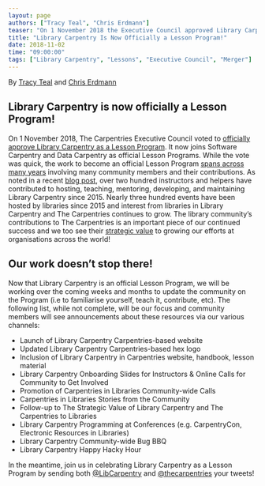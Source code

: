 ```yaml
---
layout: page
authors: ["Tracy Teal", "Chris Erdmann"]
teaser: "On 1 November 2018 the Executive Council approved Library Carpentry as an official Lesson Program"
title: "Library Carpentry Is Now Officially a Lesson Program!"
date: 2018-11-02
time: "09:00:00"
tags: ["Library Carpentry", "Lessons", "Executive Council", "Merger"]
---
```


By [Tracy Teal](https://twitter.com/tracykteal) and [Chris Erdmann](https://twitter.com/libcce)

## Library Carpentry is now officially a Lesson Program!

On 1 November 2018, The Carpentries Executive Council voted to [officially approve Library Carpentry as a Lesson Program](https://github.com/carpentries/executive-council-info/issues/6). It now joins Software Carpentry and Data Carpentry as official Lesson Programs. While the vote was quick, the work to become an official Lesson Program [spans across many years](https://librarycarpentry.github.io/test/timeline/) involving many community members and their contributions. As noted in a recent [blog post](https://librarycarpentry.org/blog/2018/08/seventy-one-and-counting/), over two hundred instructors and helpers have contributed to hosting, teaching, mentoring, developing, and maintaining Library Carpentry since 2015. Nearly three hundred events have been hosted by libraries since 2015 and interest from libraries in Library Carpentry and The Carpentries continues to grow. The library community’s contributions to The Carpentries is an important piece of our continued success and we too see their [strategic value](https://librarycarpentry.org/blog/2018/08/library-carpentry-strategic-value/) to growing our efforts at organisations across the world!

## Our work doesn’t stop there!

Now that Library Carpentry is an official Lesson Program, we will be working over the coming weeks and months to update the community on the Program (i.e to familiarise yourself, teach it, contribute, etc). The following list, while not complete, will be our focus and community members will see announcements about these resources via our various channels:

- Launch of Library Carpentry Carpentries-based website
- Updated Library Carpentry Carpentries-based hex logo
- Inclusion of Library Carpentry in Carpentries website, handbook, lesson material
- Library Carpentry Onboarding Slides for Instructors & Online Calls for Community to Get Involved
- Promotion of Carpentries in Libraries Community-wide Calls
- Carpentries in Libraries Stories from the Community
- Follow-up to The Strategic Value of Library Carpentry and The Carpentries to Libraries
- Library Carpentry Programming at Conferences (e.g. CarpentryCon, Electronic Resources in Libraries)
- Library Carpentry Community-wide Bug BBQ
- Library Carpentry Happy Hacky Hour

In the meantime, join us in celebrating Library Carpentry as a Lesson Program by sending both [@LibCarpentry](https://twitter.com/LibCarpentry) and [@thecarpentries](https://twitter.com/thecarpentries) your tweets!
